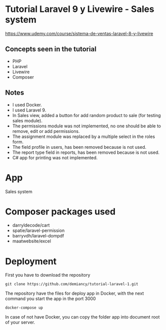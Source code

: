 # Tutorial Laravel 9 y Livewire - Sales system

https://www.udemy.com/course/sistema-de-ventas-laravel-8-y-livewire

## Concepts seen in the tutorial 
* PHP
* Laravel
* Livewire
* Composer

## Notes
* I used Docker.
* I used Laravel 9.
* In Sales view, added a button for add random product to sale (for testing sales module).
* The permissions module was not implemented, no one should be able to remove, edit or add permissions.
* The assignment module was replaced by a multiple select in the roles form.
* The field profile in users, has been removed because is not used.
* The report type field in reports, has been removed because is not used.
* C# app for printing was not implemented.

# App
Sales system

# Composer packages used
* darryldecode/cart
* spatie/laravel-permission
* barryvdh/laravel-dompdf
* maatwebsite/excel

# Deployment

First you have to download the repository 

    git clone https://github.com/demiancy/tutorial-laravel-1.git

The repository have the files for deploy app in Docker, with the next command you start the app in the port 3000

    docker-compose up

In case of not have Docker, you can copy the folder app into document root of your server.
